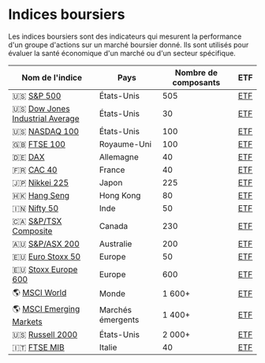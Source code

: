 # Indices boursiers

Les indices boursiers sont des indicateurs qui mesurent la performance d'un groupe d'actions sur un marché boursier donné. Ils sont utilisés pour évaluer la santé économique d'un marché ou d'un secteur spécifique.

| Nom de l'indice | Pays | Nombre de composants | ETF |
| --- | --- | --- | --- |
| 🇺🇸 [S&P 500](https://www.google.com/finance/quote/SPX:INDEXSP) | États-Unis | 505 | [ETF](https://www.google.com/finance/quote/SPY:NYSEARCA) |
| 🇺🇸 [Dow Jones Industrial Average](https://www.google.com/finance/quote/DJI:INDEXDJX) | États-Unis | 30 | [ETF](https://www.google.com/finance/quote/DIA:NYSEARCA) |
| 🇺🇸 [NASDAQ 100](https://www.google.com/finance/quote/NDX:INDEXNASDAQ) | États-Unis | 100 | [ETF](https://www.google.com/finance/quote/QQQ:NASDAQ) |
| 🇬🇧 [FTSE 100](https://www.google.com/finance/quote/UKX:INDEXFTSE) | Royaume-Uni | 100 | [ETF](https://www.google.com/finance/quote/ISF:LON) |
| 🇩🇪 [DAX](https://www.google.com/finance/quote/GDAXI:INDEXDEUTSCHE) | Allemagne | 40 | [ETF](https://www.google.com/finance/quote/DAX:EPA) |
| 🇫🇷 [CAC 40](https://www.google.com/finance/quote/PX1:INDEXEURO) | France | 40 | [ETF](https://www.google.com/finance/quote/CACC:EPA) |
| 🇯🇵 [Nikkei 225](https://www.google.com/finance/quote/N225:INDEXNIKKEI) | Japon | 225 | [ETF](https://www.google.com/finance/quote/1321:TSE) |
| 🇭🇰 [Hang Seng](https://www.google.com/finance/quote/HSI:INDEXHANGSENG) | Hong Kong | 80 | [ETF](https://www.google.com/finance/quote/2800:HKG) |
| 🇮🇳 [Nifty 50](https://www.google.com/finance/quote/NIFTY_50:INDEXNSE) | Inde | 50 | [ETF](https://www.google.com/finance/quote/NIFTYBEES:NSE) |
| 🇨🇦 [S&P/TSX Composite](https://www.google.com/finance/quote/TSX:INDEXSPTSX) | Canada | 230 | [ETF](https://www.google.com/finance/quote/XIC:TOR) |
| 🇦🇺 [S&P/ASX 200](https://www.google.com/finance/quote/AXJO:INDEXASX) | Australie | 200 | [ETF](https://www.google.com/finance/quote/IOZ:ASX) |
| 🇪🇺 [Euro Stoxx 50](https://www.google.com/finance/quote/SX5E:INDEXSTOXX) | Europe | 50 | [ETF](https://www.google.com/finance/quote/FEZ:NYSEARCA) |
| 🇪🇺 [Stoxx Europe 600](https://www.google.com/finance/quote/SXXP:INDEXSTOXX) | Europe | 600 | [ETF](https://www.google.com/finance/quote/SX6E:INDEXSTOXX) |
| 🌎 [MSCI World](https://www.msci.com/indexes/index/990100) | Monde | 1 600+ | [ETF](https://www.google.com/finance/quote/URTH:NYSEARCA) |
| 🌎 [MSCI Emerging Markets](https://www.msci.com/indexes/index/891800) | Marchés émergents | 1 400+ | [ETF](https://www.google.com/finance/quote/EEM:NYSEARCA) |
| 🇺🇸 [Russell 2000](https://www.google.com/finance/quote/RUT:INDEXRUSSELL) | États-Unis | 2 000+ | [ETF](https://www.google.com/finance/quote/IWM:NYSEARCA) |
| 🇮🇹 [FTSE MIB](https://www.google.com/finance/quote/FTMIB:INDEXFTSE) | Italie | 40 | [ETF](https://www.justetf.com/fr/etf-profile.html?isin=IE00B53L4X51) |
